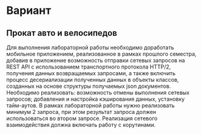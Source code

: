 # Вариант 
## Прокат авто и велосипедов
Для выполнения лабораторной работы необходимо доработать мобильное приложением, реализованное в рамках прошлого семестра, добавив в приложение возможность отправки сетевых запросов на REST API с использованием транспортного протокола HTTP/2, получения данных возвращаемых запросами, а также включить процесс десериализации полученных данных в объекты классов, созданных на основе структуры получаемых json документов. Необходимо реализовать: возможность отмены выполнения сетевых запросов; добавления и настройка кэширования данных, установку тайм-аутов. В рамках лабораторной работы нужно реализовать минимум 2 запроса, при этом результат запроса должен использоваться во втором запросе. Реализация сетевого взаимодействия должна включать работу с корутинами.
